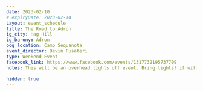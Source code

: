 ```yaml
---
date: 2023-02-10
# expiryDate: 2023-02-14
Layout: event_schedule
title: The Road to Adron
ig_city: Hag Hill
ig_barony: Adron
oog_location: Camp Sequanota
event_director: Devin Pusateri
type: Weekend Event
facebook_link: https://www.facebook.com/events/1317732195737709
notes: This will be an overhead lights off event. Bring lights! it will be hard to see indoors! 

hidden: true
---
```

